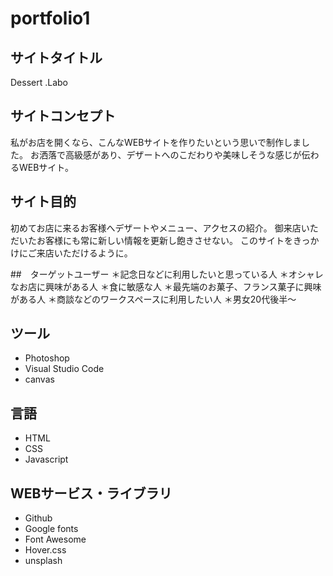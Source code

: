 # portfolio1
 
## サイトタイトル
Dessert .Labo

## サイトコンセプト
私がお店を開くなら、こんなWEBサイトを作りたいという思いで制作しました。
お洒落で高級感があり、デザートへのこだわりや美味しそうな感じが伝わるWEBサイト。

## サイト目的
初めてお店に来るお客様へデザートやメニュー、アクセスの紹介。
御来店いただいたお客様にも常に新しい情報を更新し飽きさせない。
このサイトをきっかけにご来店いただけるように。

##　ターゲットユーザー
＊記念日などに利用したいと思っている人
＊オシャレなお店に興味がある人
＊食に敏感な人
＊最先端のお菓子、フランス菓子に興味がある人
＊商談などのワークスペースに利用したい人
＊男女20代後半～

## ツール
* Photoshop
* Visual Studio Code
* canvas

## 言語
* HTML
* CSS
* Javascript

## WEBサービス・ライブラリ
* Github
* Google fonts
* Font Awesome
* Hover.css
* unsplash
